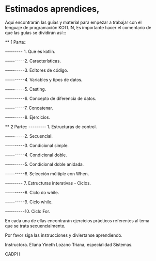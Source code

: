# Estimados aprendices,
Aquí encontrarán las guías y material para empezar a trabajar con el lenguaje de programación KOTLIN,
Es importante hacer el comentario de que las guías se dividirán así:::

** 1 Parte::

--------- 1. Que es kotlin.

----------2. Características.

----------3. Editores de código.

----------4. Variables y tipos de datos.

----------5. Casting.

----------6. Concepto de diferencia de datos.

----------7. Concatenar.

----------8. Ejercicios.



** 2 Parte::
--------- 1. Estructuras de control.

----------2. Secuencial.

----------3. Condicional simple.

----------4. Condicional doble.

----------5. Condicional doble anidada.

----------6. Selección múltiple con When.

--------- 7. Estructuras interativas - Ciclos.

----------8. Ciclo do while.

----------9. Ciclo while.

----------10. Ciclo For.


En cada una de ellas encontrarán ejercicios prácticos referentes al tema que se trata secuencialmente.

Por favor siga las instrucciones y diviertanse aprendiendo.

Instructora. Eliana Yineth Lozano Triana, especialidad Sistemas.

CADPH
